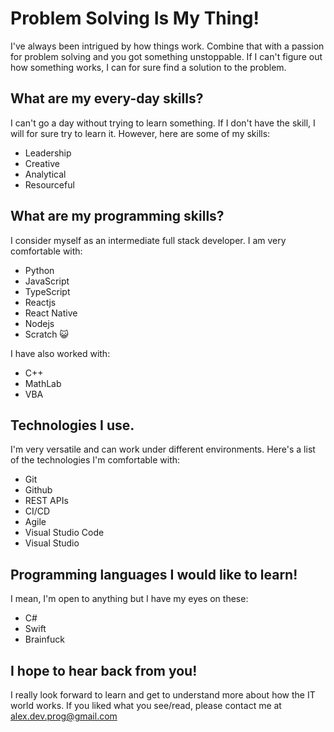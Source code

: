 # Problem Solving Is My Thing!

I've always been intrigued by how things work. Combine that with a passion for problem solving and you got something unstoppable. If I can't figure out how something works, I can for sure find a solution to the problem.

## What are my every-day skills?
I can't go a day without trying to learn something. If I don't have the skill, I will for sure try to learn it. However, here are some of my skills:

* Leadership
* Creative
* Analytical
* Resourceful


## What are my programming skills?
I consider myself as an intermediate full stack developer. I am very comfortable with:

* Python
* JavaScript
* TypeScript
* Reactjs
* React Native
* Nodejs
* Scratch 😺

I have also worked with:

* C++
* MathLab
* VBA

## Technologies I use.

I'm very versatile and can work under different environments. Here's a list of the technologies I'm comfortable with:

* Git
* Github
* REST APIs
* CI/CD
* Agile
* Visual Studio Code
* Visual Studio


## Programming languages I would like to learn!

I mean, I'm open to anything but I have my eyes on these:

* C#
* Swift
* Brainfuck


## I hope to hear back from you!

I really look forward to learn and get to understand more about how the IT world works. If you liked what you see/read, please contact me at alex.dev.prog@gmail.com
